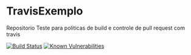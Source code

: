 # TravisExemplo
Repositorio Teste para politicas de build e controle de pull request com travis

[![Build Status](https://travis-ci.com/NicolasSylverio/TravisExemplo.svg?branch=master)](https://travis-ci.com/NicolasSylverio/TravisExemplo) [![Known Vulnerabilities](https://snyk.io/test/github/NicolasSylverio/TravisExemplo/badge.svg?targetFile=src/TravisExemplo.WebApi/TravisExemplo.Test.csproj)](https://snyk.io/test/github/NicolasSylverio/TravisExemplo?targetFile=TravisExemplo.Test%2FTravisExemplo.Test.csproj)

